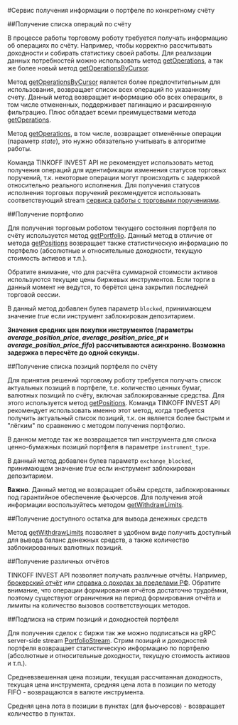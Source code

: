#Сервис получения информации о портфеле по конкретному счёту

##Получение списка операций по счёту

В процессе работы торговому роботу требуется получать информацию об операциях по счёту. Например, чтобы
корректно рассчитывать доходности и собирать статистику своей работы. Для реализации данных потребностей
можно использовать метод [getOperations](/investAPI/operations#getoperations), а так же более новый метод [getOperationsByCursor](/investAPI/operations#getoperationsbycursor).

Метод [getOperationsByCursor](/investAPI/operations#getoperationsbycursor) является более предпочтительным для использования, возвращает список всех операций по указанному счету.
Данный метод возвращает информацию обо всех операциях, в том числе отмененных, поддерживает пагинацию и расширенную фильтрацию. 
Плюс обладает всеми преимуществами метода [getOperations](/investAPI/operations#getoperations).

Метод [getOperations](/investAPI/operations#getoperations), в том числе, возвращает отменённые операции (параметр *state*), это нужно обязательно учитывать
в алгоритме работы. 

Команда TINKOFF INVEST API не рекомендует использовать метод получения операций для идентификации изменения
статусов торговых поручений, т.к. некоторые операции могут происходить с задержкой относительно реального
исполнения. Для получения статусов исполнения торговых поручений рекомендуется использовать соответствующий
stream [сервиса работы с торговыми поручениями](/investAPI/head-orders/). 


##Получение портфолио

Для получения торговым роботом текущего состояния портфеля по счёту используется метод [getPortfolio](/investAPI/operations#getportfolio).
Данный метод в отличие от метода [getPositions](/investAPI/operations#getpositions) 
возвращает также статистическую информацию по портфелю (абсолютные и относительные доходности, текущую 
стоимость активов и т.п.).

Обратите внимание, что для расчёта суммарной стоимости активов используются текущие цены биржевых
инструментов. Если торги в данный момент не ведутся, то берётся цена закрытия последней торговой 
сессии. 

В данный метод добавлен булев параметр `blocked`, принимающем значение *true* если инструмент заблокирован депозитарием.

**Значения средних цен покупки инструментов (параметры *average_position_price*, *average_position_price_pt* и 
*average_position_price_fifo*) рассчитываются асинхронно. Возможна задержка в пересчёте до одной секунды.**

##Получение списка позиций портфеля по счёту

Для принятия решений торговому роботу требуется получать список актуальных позиций в портфеле, т.е. 
количество ценных бумаг, валютных позиций по счёту, включая заблокированные средства. Для этого используется
метод [getPositions](/investAPI/operations#getpositions). Команда TINKOFF 
INVEST API рекомендует использовать именно этот метод, когда требуется получить актуальный список позиций, 
т.к. он является более быстрым и "лёгким" по сравнению с методом получения портфолио. 

В данном методе так же возвращается тип инструмента для списка ценно-бумажных позиций портфеля в параметре `instrument_type`.

В данный метод добавлен булев параметр `exchange_blocked`, принимающем значение *true* если инструмент заблокирован депозитарием.

**Важно**. Данный метод не возвращает объём средств, заблокированных под гарантийное обеспечение фьючерсов. Для 
получения этой информации воспользуйтесь методом [getWithdrawLimits](/investAPI/operations#getwithdrawlimits). 

##Получение доступного остатка для вывода денежных средств

Метод [getWithdrawLimits](/investAPI/operations#getwithdrawlimits) позволяет в 
удобном виде получить доступный для вывода баланс денежных средств, а также количество заблокированных 
валютных позиций. 

##Получение различных отчётов 

TINKOFF INVEST API позволяет получать различные отчёты. Например, [брокерский отчёт](/investAPI/operations#getbrokerreport)
или [справка о доходах за пределами РФ](/investAPI/operations#getdividendsforeignissuer). Обратите внимание,
что операции формирования отчётов достаточно трудоёмки, поэтому существуют ограничения на период 
формирования отчёта и лимиты на количество вызовов соответствующих методов. 

##Подписка на стрим позиций и доходностей портфеля

Для получения сделок с биржи так же можно подписаться на gRPC server-side stream [PortfolioStream](/investAPI/operations/#portfoliostream).
Стрим позиций и доходностей портфеля возвращает статистическую информацию по портфелю (абсолютные и относительные доходности, текущую
стоимость активов и т.п.).

Средневзвешенная цена позиции, текущая рассчитанная доходность, текущая цена инструмента, средняя цена лота в позиции по методу FIFO - 
возвращаются в валюте инструмента.

Средняя цена лота в позиции в пунктах (для фьючерсов) - возвращает количество в пунктах. 

